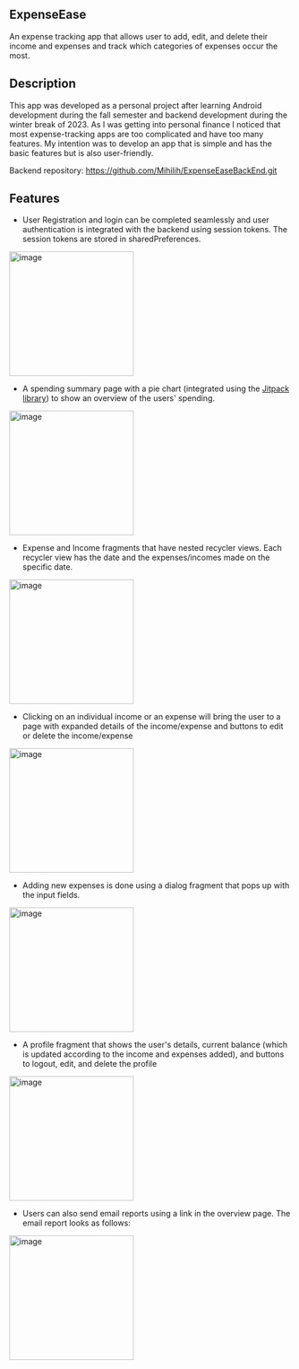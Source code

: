 ## ExpenseEase
An expense tracking app that allows user to add, edit, and delete their income and expenses and track which categories of expenses occur the most.

## Description
This app was developed as a personal project after learning Android development during the fall semester and backend development during the winter break of 2023. As I was getting into personal finance I noticed that most expense-tracking apps are too complicated and have too many features. My intention was to develop an app that is simple and has the basic features but is also user-friendly.   

Backend repository: https://github.com/Mihilih/ExpenseEaseBackEnd.git

## Features

- User Registration and login can be completed seamlessly and user authentication is integrated with the backend using session tokens. The session tokens are stored in sharedPreferences.

<img width="222" alt="image" src="https://github.com/Mihilih/ExpenseEaseFrontEnd/assets/72967681/33e7fa94-7179-46ad-a98d-2fee3ac15ae8"> 

- A spending summary page with a pie chart (integrated using the [Jitpack library](https://jitpack.io/)) to show an overview of the users' spending.
  
<img width="222" alt="image" src="https://github.com/Mihilih/ExpenseEaseFrontEnd/assets/72967681/52a0124f-0a94-4944-a292-7b311ff5f819">

- Expense and Income fragments that have nested recycler views. Each recycler view has the date and the expenses/incomes made on the specific date.

<img width="222" alt="image" src="https://github.com/Mihilih/ExpenseEaseFrontEnd/assets/72967681/c2ec4d2e-989e-44de-9f7e-530a64bb633a">

- Clicking on an individual income or an expense will bring the user to a page with expanded details of the income/expense and buttons to edit or delete the income/expense

<img width="222" alt="image" src="https://github.com/Mihilih/ExpenseEaseFrontEnd/assets/72967681/75f40d5b-940d-4194-a571-911a49ed62d6">

- Adding new expenses is done using a dialog fragment that pops up with the input fields.
  
<img width="222" alt="image" src="https://github.com/Mihilih/ExpenseEaseFrontEnd/assets/72967681/601d9506-93c7-4a43-b5a4-d6d876d4d314">

- A profile fragment that shows the user's details, current balance (which is updated according to the income and expenses added), and buttons to logout, edit, and delete the profile

<img width="222" alt="image" src="https://github.com/Mihilih/ExpenseEaseFrontEnd/assets/72967681/cc4257a6-ef9c-4dc6-a46a-54b42fac1d06">

- Users can also send email reports using a link in the overview page. The email report looks as follows:

<img width="222" alt="image" src="https://github.com/Mihilih/ExpenseEaseFrontEnd/assets/72967681/086f9250-7504-44a6-83ce-480b9738cc4b">
